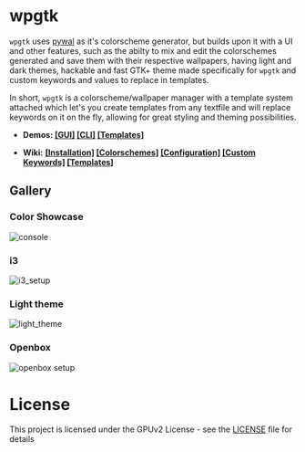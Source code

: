 
# wpgtk

`wpgtk` uses [pywal](https://github.com/dylanaraps/pywal) as it's colorscheme generator, but builds upon it with a UI and other features, such as the abilty to mix and edit the colorschemes generated and save them with their respective wallpapers, having light and dark themes, hackable and fast GTK+ theme made specifically for `wpgtk` and custom keywords and values to replace in templates.

In short, `wpgtk` is a colorscheme/wallpaper manager with a template system attached which let's you create templates from any textfile and will replace keywords on it on the fly, allowing for great styling and theming possibilities.

- **Demos:
[[GUI]](https://gfycat.com/RigidAnxiousElk)
[[CLI]](https://gfycat.com/NeighboringSarcasticEquine)
[[Templates]](https://gfycat.com/VacantHeavyAmericansaddlebred)**

- **Wiki:**
**[[Installation]](https://github.com/deviantfero/wpgtk/wiki/Installation)
[[Colorschemes]](https://github.com/deviantfero/wpgtk/wiki/Colorschemes)
[[Configuration]](https://github.com/deviantfero/wpgtk/wiki/Configuration)
[[Custom Keywords]](https://github.com/deviantfero/wpgtk/wiki/Custom-Keywords)
[[Templates]](https://github.com/deviantfero/wpgtk/wiki/Templates)**

## Gallery
### Color Showcase
![console](https://i.imgur.com/UvVonun.gif)


### i3
![i3_setup](https://i.imgur.com/ybqWBO6.png)

### Light theme
![light_theme](https://i.imgur.com/Pc2zRej.png)

### Openbox
![openbox setup](http://i.imgur.com/2cquXzm.png)

# License

This project is licensed under the GPUv2 License - see the [LICENSE](LICENSE) file for details
